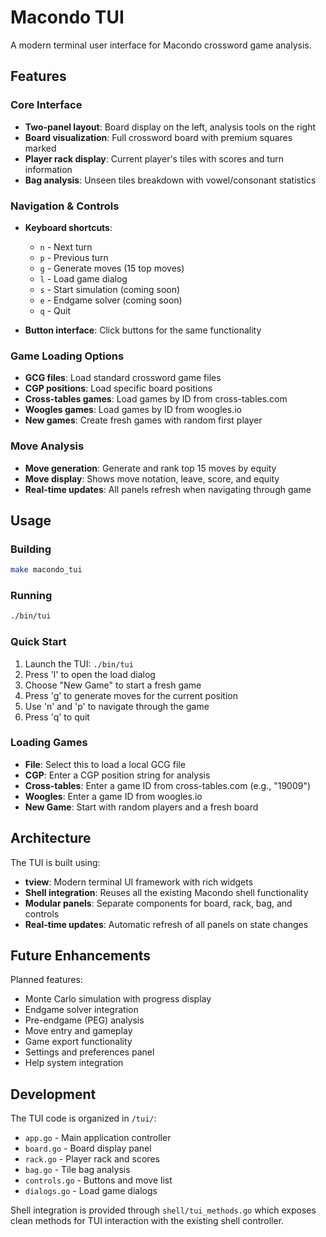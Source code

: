 # Macondo TUI

A modern terminal user interface for Macondo crossword game analysis.

## Features

### Core Interface
- **Two-panel layout**: Board display on the left, analysis tools on the right
- **Board visualization**: Full crossword board with premium squares marked
- **Player rack display**: Current player's tiles with scores and turn information
- **Bag analysis**: Unseen tiles breakdown with vowel/consonant statistics

### Navigation & Controls
- **Keyboard shortcuts**:
  - `n` - Next turn
  - `p` - Previous turn
  - `g` - Generate moves (15 top moves)
  - `l` - Load game dialog
  - `s` - Start simulation (coming soon)
  - `e` - Endgame solver (coming soon)
  - `q` - Quit

- **Button interface**: Click buttons for the same functionality

### Game Loading Options
- **GCG files**: Load standard crossword game files
- **CGP positions**: Load specific board positions
- **Cross-tables games**: Load games by ID from cross-tables.com
- **Woogles games**: Load games by ID from woogles.io
- **New games**: Create fresh games with random first player

### Move Analysis
- **Move generation**: Generate and rank top 15 moves by equity
- **Move display**: Shows move notation, leave, score, and equity
- **Real-time updates**: All panels refresh when navigating through game

## Usage

### Building
```bash
make macondo_tui
```

### Running
```bash
./bin/tui
```

### Quick Start
1. Launch the TUI: `./bin/tui`
2. Press 'l' to open the load dialog
3. Choose "New Game" to start a fresh game
4. Press 'g' to generate moves for the current position
5. Use 'n' and 'p' to navigate through the game
6. Press 'q' to quit

### Loading Games
- **File**: Select this to load a local GCG file
- **CGP**: Enter a CGP position string for analysis
- **Cross-tables**: Enter a game ID from cross-tables.com (e.g., "19009")
- **Woogles**: Enter a game ID from woogles.io
- **New Game**: Start with random players and a fresh board

## Architecture

The TUI is built using:
- **tview**: Modern terminal UI framework with rich widgets
- **Shell integration**: Reuses all the existing Macondo shell functionality
- **Modular panels**: Separate components for board, rack, bag, and controls
- **Real-time updates**: Automatic refresh of all panels on state changes

## Future Enhancements

Planned features:
- Monte Carlo simulation with progress display
- Endgame solver integration
- Pre-endgame (PEG) analysis
- Move entry and gameplay
- Game export functionality
- Settings and preferences panel
- Help system integration

## Development

The TUI code is organized in `/tui/`:
- `app.go` - Main application controller
- `board.go` - Board display panel
- `rack.go` - Player rack and scores
- `bag.go` - Tile bag analysis
- `controls.go` - Buttons and move list
- `dialogs.go` - Load game dialogs

Shell integration is provided through `shell/tui_methods.go` which exposes clean methods for TUI interaction with the existing shell controller.